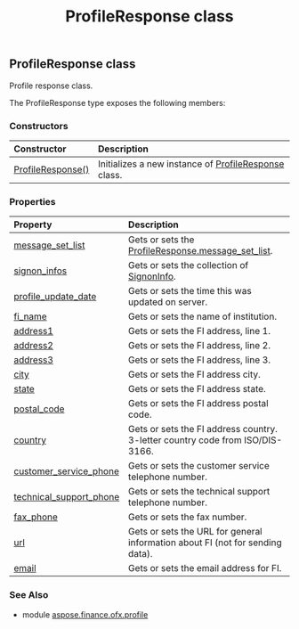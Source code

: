 ﻿---
title: ProfileResponse class
second_title: Aspose.Finance for Python via .NET API References
description: 
type: docs
weight: 340
url: /python-net/aspose.finance.ofx.profile/profileresponse/
is_root: false
---

## ProfileResponse class

Profile response class.



The ProfileResponse type exposes the following members:

### Constructors
| Constructor | Description |
| :- | :- |
| [ProfileResponse()](/finance/python-net/aspose.finance.ofx.profile/profileresponse/__init__/#) | Initializes a new instance of [ProfileResponse](/finance/python-net/aspose.finance.ofx.profile/profileresponse) class. |


### Properties
| Property | Description |
| :- | :- |
| [message_set_list](/finance/python-net/aspose.finance.ofx.profile/profileresponse/message_set_list) | Gets or sets the [ProfileResponse.message_set_list](/finance/python-net/aspose.finance.ofx.profile/profileresponse#message_set_list). |
| [signon_infos](/finance/python-net/aspose.finance.ofx.profile/profileresponse/signon_infos) | Gets or sets the collection of [SignonInfo](/finance/python-net/aspose.finance.ofx.profile/signoninfo). |
| [profile_update_date](/finance/python-net/aspose.finance.ofx.profile/profileresponse/profile_update_date) | Gets or sets the time this was updated on server. |
| [fi_name](/finance/python-net/aspose.finance.ofx.profile/profileresponse/fi_name) | Gets or sets the name of institution. |
| [address1](/finance/python-net/aspose.finance.ofx.profile/profileresponse/address1) | Gets or sets the FI address, line 1. |
| [address2](/finance/python-net/aspose.finance.ofx.profile/profileresponse/address2) | Gets or sets the FI address, line 2. |
| [address3](/finance/python-net/aspose.finance.ofx.profile/profileresponse/address3) | Gets or sets the FI address, line 3. |
| [city](/finance/python-net/aspose.finance.ofx.profile/profileresponse/city) | Gets or sets the FI address city. |
| [state](/finance/python-net/aspose.finance.ofx.profile/profileresponse/state) | Gets or sets the FI address state. |
| [postal_code](/finance/python-net/aspose.finance.ofx.profile/profileresponse/postal_code) | Gets or sets the FI address postal code. |
| [country](/finance/python-net/aspose.finance.ofx.profile/profileresponse/country) | Gets or sets the FI address country. 3-letter country code from ISO/DIS-3166. |
| [customer_service_phone](/finance/python-net/aspose.finance.ofx.profile/profileresponse/customer_service_phone) | Gets or sets the customer service telephone number. |
| [technical_support_phone](/finance/python-net/aspose.finance.ofx.profile/profileresponse/technical_support_phone) | Gets or sets the technical support telephone number. |
| [fax_phone](/finance/python-net/aspose.finance.ofx.profile/profileresponse/fax_phone) | Gets or sets the fax number. |
| [url](/finance/python-net/aspose.finance.ofx.profile/profileresponse/url) | Gets or sets the URL for general information about FI (not for sending data). |
| [email](/finance/python-net/aspose.finance.ofx.profile/profileresponse/email) | Gets or sets the email address for FI. |


### See Also

* module [aspose.finance.ofx.profile](../)
